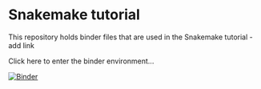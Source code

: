 # Snakemake tutorial

This repository holds binder files that are used in the Snakemake tutorial - add link

Click here to enter the binder environment...

[![Binder](https://binder.pangeo.io/badge_logo.svg)](https://binder.pangeo.io/v2/gh/nih-cfde/training-snakemake-binder/stable-binder)


